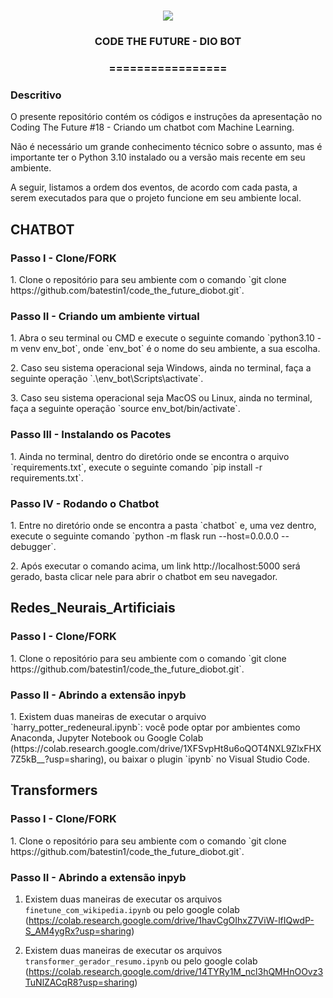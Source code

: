 <h1 align="center">
<img src="https://img.shields.io/static/v1?label=DIOBOT%20POR&message=MAYCON%20BATESTIN&color=7159c1&style=flat-square&logo=ghost"/>

<h3> <p align="center">CODE THE FUTURE - DIO BOT </p> </h3>
<h3> <p align="center"> ================= </p> </h3>

<h3> Descritivo </h3>

<p> O presente repositório contém os códigos e instruções da apresentação no Coding The Future #18 - Criando um chatbot com Machine Learning. </p>
<p> Não é necessário um grande conhecimento técnico sobre o assunto, mas é importante ter o Python 3.10 instalado ou a versão mais recente em seu ambiente. </p>
<p> A seguir, listamos a ordem dos eventos, de acordo com cada pasta, a serem executados para que o projeto funcione em seu ambiente local. </p>

## CHATBOT

### Passo I - Clone/FORK

<p> 1. Clone o repositório para seu ambiente com o comando `git clone https://github.com/batestin1/code_the_future_diobot.git`. </p>

### Passo II - Criando um ambiente virtual

<p> 1. Abra o seu terminal ou CMD e execute o seguinte comando `python3.10 -m venv env_bot`, onde `env_bot` é o nome do seu ambiente, a sua escolha. </p>
<p> 2. Caso seu sistema operacional seja Windows, ainda no terminal, faça a seguinte operação `.\env_bot\Scripts\activate`. </p>
<p> 3. Caso seu sistema operacional seja MacOS ou Linux, ainda no terminal, faça a seguinte operação `source env_bot/bin/activate`. </p>

### Passo III - Instalando os Pacotes

<p> 1. Ainda no terminal, dentro do diretório onde se encontra o arquivo `requirements.txt`, execute o seguinte comando `pip install -r requirements.txt`. </p>

### Passo IV - Rodando o Chatbot

<p> 1. Entre no diretório onde se encontra a pasta `chatbot` e, uma vez dentro, execute o seguinte comando `python -m flask run --host=0.0.0.0 --debugger`. </p>
<p> 2. Após executar o comando acima, um link http://localhost:5000 será gerado, basta clicar nele para abrir o chatbot em seu navegador. </p>

## Redes_Neurais_Artificiais

### Passo I - Clone/FORK

<p> 1. Clone o repositório para seu ambiente com o comando `git clone https://github.com/batestin1/code_the_future_diobot.git`. </p>

### Passo II - Abrindo a extensão inpyb

<p> 1. Existem duas maneiras de executar o arquivo `harry_potter_redeneural.ipynb`: você pode optar por ambientes como Anaconda, Jupyter Notebook ou Google Colab (https://colab.research.google.com/drive/1XFSvpHt8u6oQOT4NXL9ZlxFHX7Z5kB__?usp=sharing), ou baixar o plugin `ipynb` no Visual Studio Code. </p>

## Transformers

### Passo I - Clone/FORK

<p> 1. Clone o repositório para seu ambiente com o comando `git clone https://github.com/batestin1/code_the_future_diobot.git`. </p>

### Passo II - Abrindo a extensão inpyb

1. Existem duas maneiras de executar os arquivos `finetune_com_wikipedia.ipynb` ou pelo google colab (https://colab.research.google.com/drive/1havCgOIhxZ7ViW-lfIQwdP-S_AM4ygRx?usp=sharing)

2. Existem duas maneiras de executar os arquivos `transformer_gerador_resumo.ipynb`  ou pelo google colab (https://colab.research.google.com/drive/14TYRy1M_ncl3hQMHnOOvz3TuNlZACqR8?usp=sharing)

